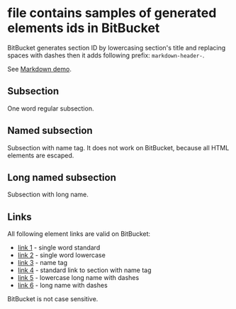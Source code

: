 # file contains samples of generated elements ids in BitBucket

BitBucket generates section ID by lowercasing section's title and replacing spaces with dashes then
it adds following prefix: `markdown-header-`.

See [Markdown demo](https://bitbucket.org/tutorials/markdowndemo/src/master/README.md).


## Subsection

One word regular subsection.


## <a name="subsection_with_name"></a>Named subsection

Subsection with name tag. It does not work on BitBucket, because all HTML elements are escaped.


## Long named subsection

Subsection with long name.


## Links

All following element links are valid on BitBucket:

- [link 1](#markdown-header-Subsection) - single word standard
- [link 2](#markdown-header-subsection) - single word lowercase
- [link 3](#subsection_with_name) - name tag
- [link 4](#markdown-header-named-subsection) - standard link to section with name tag 
- [link 5](#markdown-header-long-named-subsection) - lowercase long name with dashes
- [link 6](#markdown-header-Long-named-subsection) - long name with dashes

BitBucket is not case sensitive.
